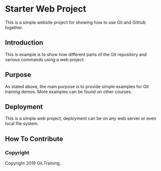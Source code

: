# Starter Web Project

This is a simple website project for showing how to use Git and Github together.

## Introduction

This is example is to show how different parts of the Git repository and various commands using a web project

## Purpose

As stated above, the main purpose is to provide simple examples for Git training demos.
More examples can be found on other courses.

## Deployment

This is a simple web project, deployment can be on any web server or even local file system.

## How To Contribute

### Copyright
Copyright 2019 Git.Training.
